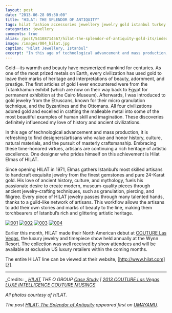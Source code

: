 ```yaml
---
layout: post
date: "2013-06-28 09:30:00"
title: "HILAT: THE SPLENDOR OF ANTIQUITY"
tags: hilat fashion accessories jewellery jewelry gold istanbul turkey artisan craftsmanship heritage tradition culture
categories: jewellery
comments: true
alias: /post/54108714567/hilat-the-splendor-of-antiquity-gold-its/index.html
image: /images/004_hilat.jpg
caption: "Hilat Jewellery, Istanbul"
excerpt: "In this age of technological advancement and mass production, it is refreshing to find designers/artisans who value and honor history, culture, natural materials, and the pursuit of masterly craftsmanship. Embracing these time-honored virtues, artisans are continuing a rich heritage of artistic excellence. One designer who prides himself on this achievement is Hilat Elmas of HILAT."
---
```

Gold—its warmth and beauty have mesmerized mankind for centuries. As one of the most prized metals on Earth, every civilization has used gold to leave their marks of heritage and interpretations of beauty, adornment, and prestige. The first articles of gold I ever encountered were from the Tutankhamun exhibit (which are now on their way back to Egypt for permanent exhibition at the Cairo Museum). Afterwards, I was introduced to gold jewelry from the Etruscans, known for their micro granulation technique, and the Byzantines and the Ottomans. All four civilizations adored gold and excelled in crafting the malleable metal into some of the most beautiful examples of human skill and imagination. These discoveries definitely influenced my love of history and ancient civilizations.

In this age of technological advancement and mass production, it is refreshing to find designers/artisans who value and honor history, culture, natural materials, and the pursuit of masterly craftsmanship. Embracing these time-honored virtues, artisans are continuing a rich heritage of artistic excellence. One designer who prides himself on this achievement is Hilat Elmas of HILAT.

Since opening HILAT in 1971, Elmas gathers Istanbul’s most skilled artisans to handcraft exquisite jewelry from the finest gemstones and pure 24-Karat gold. His love of ancient history, culture, and mythology, fuels his passionate desire to create modern, museum-quality pieces through ancient jewelry-crafting techniques, such as granulation, piercing, and filigree. Every piece of HILAT jewelry passes through many talented hands, thanks to a guild-like network of artisans. This workflow allows the artisans to add their own stories and marks of beauty to the line, making them torchbearers of Istanbul’s rich and glittering artistic heritage.


[![001][1]][1]
[![002][2]][2]
[![003][3]][3]
[![004][4]][4]

Earlier this month, HILAT made their North American debut at [COUTURE Las Vegas][6], the luxury jewelry and timepiece show held annually at the Wynn Resort. The collection was well received by show attendees and will be available at exclusive US luxury retailers within the coming months.

The entire HILAT line can be viewed at their website, [http://www.hilat.com][7].

* * *

_Credits: _
_[HILAT][8]_
_THE O GROUP [Case Study][9] | [2013 COUTURE Las Vegas][10]_
_[LUXE INTELLIGENCE
][11][COUTURE MUSINGS][12]_

_All photos courtesy of HILAT._

_The post&nbsp;[HILAT: The Splendor of Antiquity][13]&nbsp;appeared first on&nbsp;[UMAYAMU][14]._

   [1]: /images/001_hilat.jpg "Test"
   [2]: /images/002_hilat.jpg "Test"
   [3]: /images/003_hilat.jpg
   [4]: /images/005_hilat.jpg
   [6]: http://www.thecoutureshow.com/ (The COUTURE Show)
   [7]: http://www.hilat.com/en (HILAT)
   [8]: http://hilat.com/en (HILAT)
   [9]: http://bit.ly/16EGScS (HILAT Case Study)
   [10]: http://on.fb.me/1aUi6Jl (HILAT 2013 COUTURE Booth)
   [11]: http://on.fb.me/128IBUg (LUXE INTELLIGENCE)
   [12]: http://bit.ly/14eP2bQ (Couture Musings | Hilat's Design Inspiration)
   [13]: http://www.umayamu.com/private/59081050446/tumblr_mrwadmJB0F1rrh8l4 (HILAT: The Splendor of Antiquity)
   [14]: http://www.umayamu.com (UMAYAMU)
